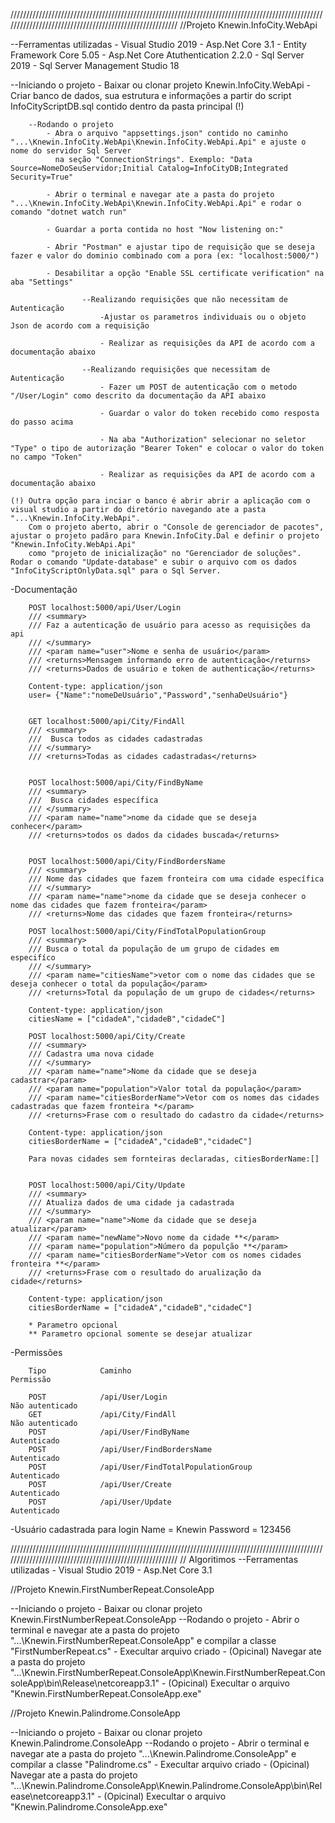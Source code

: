 ////////////////////////////////////////////////////////////////////////////////////////////////////////////////////////////////////////////////////////
//Projeto Knewin.InfoCity.WebApi


--Ferramentas utilizadas
	- Visual Studio 2019
	- Asp.Net Core 3.1
	- Entity Framework Core 5.05
	- Asp.Net Core Atuthentication 2.2.0
	- Sql Server 2019
	- Sql Server Management Studio 18

--Iniciando o projeto
	- Baixar ou clonar projeto Knewin.InfoCity.WebApi
	- Criar banco de dados, sua estrutura e informações a partir do script InfoCityScriptDB.sql contido dentro da pasta principal (!)
		
		--Rodando o projeto
			- Abra o arquivo "appsettings.json" contido no caminho "...\Knewin.InfoCity.WebApi\Knewin.InfoCity.WebApi.Api" e ajuste o nome do servidor Sql Server 
			  na seção "ConnectionStrings". Exemplo: "Data Source=NomeDoSeuServidor;Initial Catalog=InfoCityDB;Integrated Security=True"
			
			- Abrir o terminal e navegar ate a pasta do projeto "...\Knewin.InfoCity.WebApi\Knewin.InfoCity.WebApi.Api" e rodar o comando "dotnet watch run"
			
			- Guardar a porta contida no host "Now listening on:"
			
			- Abrir "Postman" e ajustar tipo de requisição que se deseja fazer e valor do dominio combinado com a pora (ex: "localhost:5000/") 
			
			- Desabilitar a opção "Enable SSL certificate verification" na aba "Settings"
					
					--Realizando requisições que não necessitam de Autenticação
						-Ajustar os parametros individuais ou o objeto Json de acordo com a requisição
						
						- Realizar as requisições da API de acordo com a documentação abaixo
					
					--Realizando requisições que necessitam de Autenticação
						- Fazer um POST de autenticação com o metodo "/User/Login" como descrito da documentação da API abaixo
						
						- Guardar o valor do token recebido como resposta do passo acima
						
						- Na aba "Authorization" selecionar no seletor "Type" o tipo de autorização "Bearer Token" e colocar o valor do token no campo "Token"
						
						- Realizar as requisições da API de acordo com a documentação abaixo
	
	(!) Outra opção para inciar o banco é abrir abrir a aplicação com o visual studio a partir do diretório navegando ate a pasta "...\Knewin.InfoCity.WebApi".
		Com o projeto aberto, abrir o "Console de gerenciador de pacotes", ajustar o projeto padãro para Knewin.InfoCity.Dal e definir o projeto "Knewin.InfoCity.WebApi.Api" 
		como "projeto de inicialização" no "Gerenciador de soluções". Rodar o comando "Update-database" e subir o arquivo com os dados "InfoCityScriptOnlyData.sql" para o Sql Server.

-Documentação 

		POST localhost:5000/api/User/Login
		/// <summary>
        /// Faz a autenticação de usuário para acesso as requisições da api
        /// </summary>
        /// <param name="user">Nome e senha de usuário</param>
        /// <returns>Mensagem informando erro de autenticação</returns>
        /// <returns>Dados de usuário e token de authenticação</returns>
		
		Content-type: application/json
		user= {"Name":"nomeDeUsuário","Password","senhaDeUsuário"}


		GET localhost:5000/api/City/FindAll
	    /// <summary>
		///  Busca todos as cidades cadastradas
		/// </summary>
		/// <returns>Todas as cidades cadastradas</returns>
	
	
		POST localhost:5000/api/City/FindByName
		/// <summary>
        ///  Busca cidades específica
        /// </summary>
        /// <param name="name">nome da cidade que se deseja conhecer</param>
        /// <returns>todos os dados da cidades buscada</returns>


		POST localhost:5000/api/City/FindBordersName
		/// <summary>
        /// Nome das cidades que fazem fronteira com uma cidade específica
        /// </summary>
        /// <param name="name">nome da cidade que se deseja conhecer o nome das cidades que fazem fronteira</param>
        /// <returns>Nome das cidades que fazem fronteira</returns>

		POST localhost:5000/api/City/FindTotalPopulationGroup
		/// <summary>
        /// Busca o total da população de um grupo de cidades em especifíco
        /// </summary>
        /// <param name="citiesName">vetor com o nome das cidades que se deseja conhecer o total da população</param>
        /// <returns>Total da população de um grupo de cidades</returns>
		
		Content-type: application/json
		citiesName = ["cidadeA","cidadeB","cidadeC"]

		POST localhost:5000/api/City/Create
		/// <summary>
        /// Cadastra uma nova cidade
        /// </summary>
        /// <param name="name">Nome da cidade que se deseja cadastrar</param>
        /// <param name="population">Valor total da população</param>
        /// <param name="citiesBorderName">Vetor com os nomes das cidades cadastradas que fazem fronteira *</param>
        /// <returns>Frase com o resultado do cadastro da cidade</returns>
		
		Content-type: application/json
		citiesBorderName = ["cidadeA","cidadeB","cidadeC"]
		
		Para novas cidades sem fornteiras declaradas, citiesBorderName:[]
		

		POST localhost:5000/api/City/Update
		/// <summary>
        /// Atualiza dados de uma cidade ja cadastrada
        /// </summary>
        /// <param name="name">Nome da cidade que se deseja atualizar</param>
        /// <param name="newName">Novo nome da cidade **</param>
        /// <param name="population">Número da populção **</param>
        /// <param name="citiesBorderName">Vetor com os nomes cidades fronteira **</param>
        /// <returns>Frase com o resultado do arualização da cidade</returns>
		
		Content-type: application/json
		citiesBorderName = ["cidadeA","cidadeB","cidadeC"]
		
		* Parametro opcional
		** Parametro opcional somente se desejar atualizar
		
		
-Permissões
		
		Tipo			Caminho											Permissão

		POST			/api/User/Login									Não autenticado
		GET				/api/City/FindAll								Não autenticado
		POST			/api/User/FindByName							Autenticado
		POST			/api/User/FindBordersName						Autenticado
		POST			/api/User/FindTotalPopulationGroup				Autenticado
		POST			/api/User/Create								Autenticado
		POST			/api/User/Update								Autenticado
		
		
-Usuário cadastrada para login
		Name = Knewin
		Password = 123456
		
		
////////////////////////////////////////////////////////////////////////////////////////////////////////////////////////////////////////////////////////
// Algoritimos
   --Ferramentas utilizadas
	- Visual Studio 2019
	- Asp.Net Core 3.1
	

//Projeto Knewin.FirstNumberRepeat.ConsoleApp

--Iniciando o projeto
	- Baixar ou clonar projeto Knewin.FirstNumberRepeat.ConsoleApp
		--Rodando o projeto
			- Abrir o terminal e navegar ate a pasta do projeto "...\Knewin.FirstNumberRepeat.ConsoleApp" e compilar a classe  "FirstNumberRepeat.cs"
			- Execultar arquivo criado
				- (Opicinal) Navegar ate a pasta do projeto "...\Knewin.FirstNumberRepeat.ConsoleApp\Knewin.FirstNumberRepeat.ConsoleApp\bin\Release\netcoreapp3.1"
				- (Opicinal) Execultar o arquivo "Knewin.FirstNumberRepeat.ConsoleApp.exe"

				
				

//Projeto Knewin.Palindrome.ConsoleApp

--Iniciando o projeto
	- Baixar ou clonar projeto Knewin.Palindrome.ConsoleApp
		--Rodando o projeto
			- Abrir o terminal e navegar ate a pasta do projeto "...\Knewin.Palindrome.ConsoleApp" e compilar a classe  "Palindrome.cs"
			- Execultar arquivo criado
				- (Opicinal) Navegar ate a pasta do projeto "...\Knewin.Palindrome.ConsoleApp\Knewin.Palindrome.ConsoleApp\bin\Release\netcoreapp3.1"
				- (Opicinal) Execultar o arquivo "Knewin.Palindrome.ConsoleApp.exe"
				


